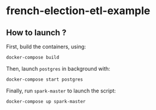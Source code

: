# french-election-etl-example

## How to launch ?
First, build the containers, using:
```sh
docker-compose build
```
Then, launch `postgres` in background with:
```sh
docker-compose start postgres
```
Finally, run `spark-master` to launch the script:
```sh
docker-compose up spark-master
```
